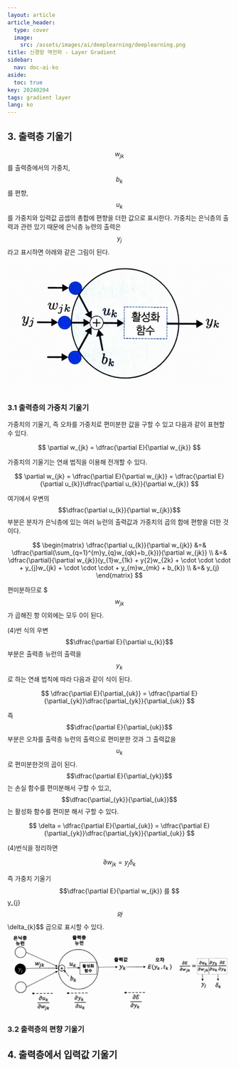 ```yaml
---
layout: article
article_header:
  type: cover
  image:
    src: /assets/images/ai/deeplearning/deeplearning.png
title: 신경망 역전파 - Layer Gradient
sidebar:
  nav: doc-ai-ko
aside:
  toc: true
key: 20240204
tags: gradient layer
lang: ko
---
```




## 3. 출력층 기울기
$$w_{jk}$$ 를 출력증에서의 가중치, $$b_{k}$$를 편향, $$u_{k}$$를 가중치와 입력값 곱셉의 총합에 편향을 더한 값으로 표시한다.
가중치는 은닉층의 출력과 관련 있기 때문에 은닉층 뉴련의 출력은 $$y_{j}$$ 라고 표시하면 아래와 같은 그림이 된다.

![Image](/assets/images/ai/deeplearning/gradient-image-1.png)

### 3.1 출력층의 가중치 기울기
가중치의 기울기, 즉 오차를 가중치로 편미분한 값을 구할 수 있고 다음과 같이 표현할 수 있다.   

$$
\partial w_{jk} = \dfrac{\partial E}{\partial w_{jk}}
$$

가중치의 기울기는 연쇄 법직을 이용해 전개할 수 있다.   

$$
\partial w_{jk} = \dfrac{\partial E}{\partial w_{jk}} = \dfrac{\partial E}{\partial u_{k}}\dfrac{\partial u_{k}}{\partial w_{jk}}
$$

여기에서 우변의 $$\dfrac{\partial u_{k}}{\partial w_{jk}}$$ 부분은 분자가 은닉층에 있는 여러 뉴런의 출력값과 가중치의 곱의 합에 편향을 더한 것이다.    

$$
\begin{matrix}
\dfrac{\partial u_{k}}{\partial w_{jk}} &=& \dfrac{\partial(\sum_{q=1}^{m}y_{q}w_{qk}+b_{k})}{\partial w_{jk}} \\
&=& \dfrac{\partial}{\partial w_{jk}}(y_{1}w_{1k} + y{2}w_{2k} + \cdot \cdot \cdot + y_{j}w_{jk} + \cdot \cdot \cdot + y_{m}w_{mk} + b_{k}) \\  
&=& y_{j}
\end{matrix}
$$

편미분하므로 $$$w_{jk}$$ 가 곱해진 항 이외에는 모두 0이 된다.

(4)번 식의 우변 $$\dfrac{\partial E}{\partial u_{k}}$$ 부분은 출력층 뉴런의 출력을 $$y_{k}$$ 로 하는 연쇄 법칙에 따라 다음과 같이 식이 된다.

$$
\dfrac{\partial E}{\partial_{uk}} = \dfrac{\partial E}{\partial_{yk}}\dfrac{\partial_{yk}}{\partial_{uk}}
$$

즉 $$\dfrac{\partial E}{\partial_{uk}}$$ 부분은 오차를 출력층 뉴런의 출력으로 편미분한 것과 그 출력값을 $$u_{k}$$ 로 편미분한것의 곱이 된다.   
$$\dfrac{\partial E}{\partial_{yk}}$$는 손실 함수를 편미분해서 구할 수 있고, $$\dfrac{\partial_{yk}}{\partial_{uk}}$$ 는 활성화 함수를 편미분 해서 구할 수 있다.

$$
\delta = \dfrac{\partial E}{\partial_{uk}} = \dfrac{\partial E}{\partial_{yk}}\dfrac{\partial_{yk}}{\partial_{uk}}
$$


(4)번식을 정리하면

$$
\partial w_{jk} = y_{j}\delta_{k}
$$

즉 가중치 기울기 $$\dfrac{\partial E}{\partial w_{jk}} 를 $$y_{j}$$ 와 $$\delta_{k}$$ 곱으로 표시할 수 있다.
![Image](/assets/images/ai/deeplearning/gradient-image-2.png)

### 3.2 출력층의 편향 기울기


## 4. 출력층에서 입력값 기울기